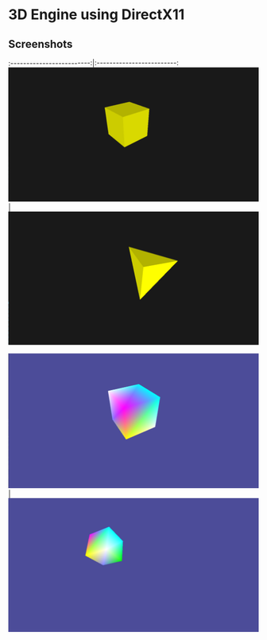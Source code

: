 # 3D Engine using DirectX11

## Screenshots

:-------------------------:|:-------------------------:
![1](https://raw.githubusercontent.com/dan1rock/3D-Engine-DirectX11-/main/Images/3.png) | ![2](https://raw.githubusercontent.com/dan1rock/3D-Engine-DirectX11-/main/Images/4.png)

![3](https://raw.githubusercontent.com/dan1rock/3D-Engine-DirectX11-/main/Images/1.png) | ![4](https://raw.githubusercontent.com/dan1rock/3D-Engine-DirectX11-/main/Images/2.png)
